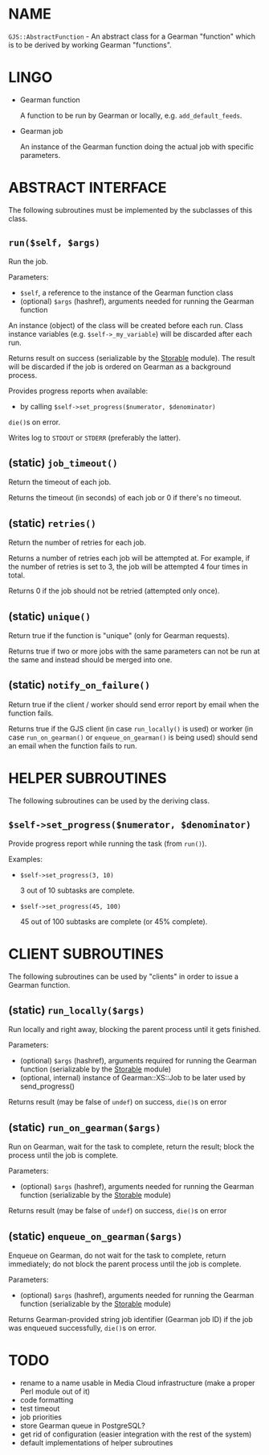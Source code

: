 # NAME

`GJS::AbstractFunction` - An abstract class for a Gearman "function" which
is to be derived by working Gearman "functions".



# LINGO

- Gearman function

    A function to be run by Gearman or locally, e.g. `add_default_feeds`.

- Gearman job

    An instance of the Gearman function doing the actual job with specific parameters.

# ABSTRACT INTERFACE

The following subroutines must be implemented by the subclasses of this class.

## `run($self, $args)`

Run the job.

Parameters:

- `$self`, a reference to the instance of the Gearman function class
- (optional) `$args` (hashref), arguments needed for running the
Gearman function

An instance (object) of the class will be created before each run. Class
instance variables (e.g. `$self->_my_variable`) will be discarded after
each run.

Returns result on success (serializable by the [Storable](http://search.cpan.org/perldoc?Storable) module). The result
will be discarded if the job is ordered on Gearman as a background process.

Provides progress reports when available:

- by calling `$self->set_progress($numerator, $denominator)`

`die()`s on error.

Writes log to `STDOUT` or `STDERR` (preferably the latter).

## (static) `job_timeout()`

Return the timeout of each job.

Returns the timeout (in seconds) of each job or 0 if there's no timeout.

## (static) `retries()`

Return the number of retries for each job.

Returns a number of retries each job will be attempted at. For example, if the
number of retries is set to 3, the job will be attempted 4 four times in total.

Returns 0 if the job should not be retried (attempted only once).

## (static) `unique()`

Return true if the function is "unique" (only for Gearman requests).

Returns true if two or more jobs with the same parameters can not be run at the
same and instead should be merged into one.

## (static) `notify_on_failure()`

Return true if the client / worker should send error report by email when the function fails.

Returns true if the GJS client (in case `run_locally()` is used) or worker
(in case `run_on_gearman()` or `enqueue_on_gearman()` is being used) should
send an email when the function fails to run.

# HELPER SUBROUTINES

The following subroutines can be used by the deriving class.

## `$self->set_progress($numerator, $denominator)`

Provide progress report while running the task (from `run()`).

Examples:

- `$self->set_progress(3, 10)`

    3 out of 10 subtasks are complete.

- `$self->set_progress(45, 100)`

    45 out of 100 subtasks are complete (or 45% complete).

# CLIENT SUBROUTINES

The following subroutines can be used by "clients" in order to issue a Gearman
function.

## (static) `run_locally($args)`

Run locally and right away, blocking the parent process until it gets finished.

Parameters:

- (optional) `$args` (hashref), arguments required for running the
Gearman function  (serializable by the [Storable](http://search.cpan.org/perldoc?Storable) module)
- (optional, internal) instance of Gearman::XS::Job to be later used by
send\_progress()

Returns result (may be false of `undef`) on success, `die()`s on error

## (static) `run_on_gearman($args)`

Run on Gearman, wait for the task to complete, return the result; block the
process until the job is complete.

Parameters:

- (optional) `$args` (hashref), arguments needed for running the Gearman
function (serializable by the [Storable](http://search.cpan.org/perldoc?Storable) module)

Returns result (may be false of `undef`) on success, `die()`s on error

## (static) `enqueue_on_gearman($args)`

Enqueue on Gearman, do not wait for the task to complete, return immediately;
do not block the parent process until the job is complete.

Parameters:

- (optional) `$args` (hashref), arguments needed for running the Gearman
function (serializable by the [Storable](http://search.cpan.org/perldoc?Storable) module)

Returns Gearman-provided string job identifier (Gearman job ID) if the job was
enqueued successfully, `die()`s on error.

# TODO

- rename to a name usable in Media Cloud infrastructure (make a proper Perl module out of it)
- code formatting
- test timeout
- job priorities
- store Gearman queue in PostgreSQL?
- get rid of configuration (easier integration with the rest of the system)
- default implementations of helper subroutines
